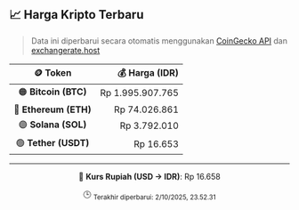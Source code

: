 

<!-- HARGA_KRIPTO -->
## 📈 Harga Kripto Terbaru

> Data ini diperbarui secara otomatis menggunakan [CoinGecko API](https://www.coingecko.com/) dan [exchangerate.host](https://exchangerate.host/)

<div align="center">

| 🪙 Token | 💰 Harga (IDR) |
|:------:|---------------:|
| 🟠 **Bitcoin (BTC)**   | Rp 1.995.907.765 |
| 🔵 **Ethereum (ETH)**  | Rp 74.026.861 |
| 🟣 **Solana (SOL)**    | Rp 3.792.010 |
| 🟢 **Tether (USDT)**   | Rp 16.653 |

---

💱 **Kurs Rupiah (USD → IDR)**: Rp 16.658

🕒 <sub>Terakhir diperbarui: 2/10/2025, 23.52.31</sub>

</div>
<!-- /HARGA_KRIPTO -->